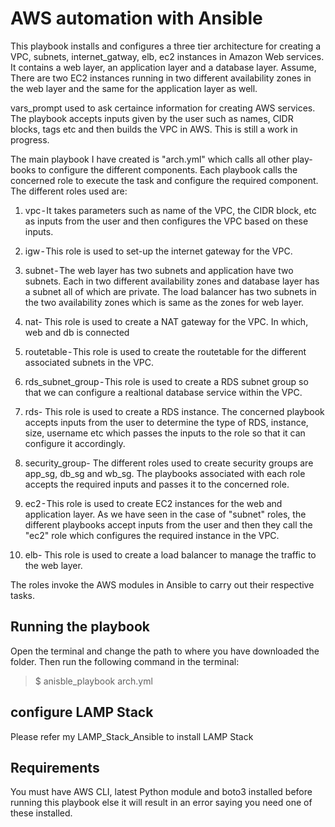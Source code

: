 # AWS automation with Ansible

This playbook installs and configures a three tier architecture for creating a VPC, subnets, internet_gatway, elb, ec2 instances in Amazon Web services. It contains a web layer, an application layer and a database layer. Assume, There are two EC2 instances running in two different availability zones in the web layer and the same for the application layer as well.

vars_prompt used to ask certaince information for creating AWS services.
The playbook accepts inputs given by the user such as names, CIDR blocks, tags etc and then builds the VPC in AWS. This is still a work in progress.

The main playbook I have created is "arch.yml" which calls all other play-books to configure the different components. Each playbook calls the concerned role to execute the task and configure the required component. The different roles used are:
1) vpc - It takes parameters such as name of the VPC, the CIDR block, etc as inputs from the user and then configures the VPC based on these inputs.

2) igw - This role is used to set-up the internet gateway for the VPC.

3) subnet - The web layer has two subnets and application have two subnets. Each in two different availability zones and database layer has a subnet all of which are private. The load balancer has two subnets in the two availability zones which is same as the zones for web layer.

4) nat- This role is used to create a NAT gateway for the VPC. In which, web and db is connected

5) routetable - This role is used to create the routetable for the different associated subnets in the VPC.

6) rds_subnet_group - This role is used to create a RDS subnet group so that we can configure a realtional database service within the VPC.

7) rds- This role is used to create a RDS instance. The concerned playbook accepts inputs from the user to determine the type of RDS, instance, size, username etc which passes the inputs to the role so that it can configure it accordingly.

8) security_group- The different roles used to create security groups are app_sg, db_sg and wb_sg. The playbooks associated with each role accepts the required inputs and passes it to the concerned role.

9) ec2 - This role is used to create EC2 instances for the web and application layer. As we have seen in the case of "subnet" roles, the different playbooks accept inputs from the user and then they call the "ec2" role which configures the required instance in the VPC.

10) elb- This role is used to create a load balancer to manage the traffic to the web layer.

The roles invoke the AWS modules in Ansible to carry out their respective tasks.

## Running the playbook
Open the terminal and change the path to where you have downloaded the folder.
Then run the following command in the terminal:
> $ anisble_playbook arch.yml

## configure LAMP Stack
Please refer my LAMP_Stack_Ansible to install LAMP Stack

## Requirements
You must have AWS CLI, latest Python module and boto3 installed before running this playbook else it will result in an error saying you need one of these installed.
